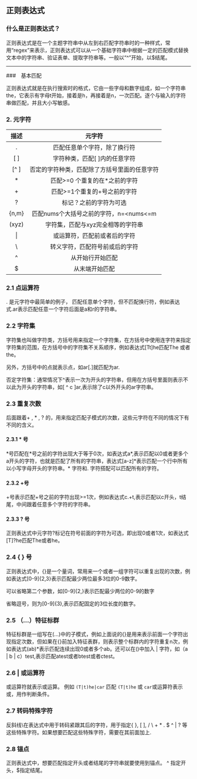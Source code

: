 ## 正则表达式

### 什么是正则表达式？

正则表达式是在一个主题字符串中从左到右匹配字符串时的一种样式，常用“regex”来表示，正则表达式可以从一个基础字符串中根据一定的匹配模式替换文本中的字符串、验证表单、提取字符串等。一般以“^”开始，以$结尾。

---

###　基本匹配

正则表达式就是在执行搜索时的格式，它由一些字母和数字组成，如一个字符串the，它表示有字母t开始，接着是h，再接着是n，一次匹配。逐个与输入的字符串做匹配，并且大小写敏感。

### 2. 元字符 

| 描述  |                    元字符                    |
| :---: | :------------------------------------------: |
|   .   |         匹配任意单个字符，除了换行符         |
|  [ ]  |        字符种类，匹配[ ]内的任意字符         |
| [^ ]  | 否定的字符种类，匹配除了方括号里面的任意字符 |
|   *   |        匹配>=0 个重复的在*之前的字符         |
|   +   |         匹配>=1个重复的+号之前的字符         |
|   ?   |            标记？之前的字符为可选            |
| {n,m} |    匹配nums个大括号之前的字符，n=<nums<=m    |
| (xyz) |      字符集，匹配与xyz完全相等的字符串       |
|  \|   |         或运算符，匹配前或者后的字符         |
|   \   |        转义字符，匹配符号前或后的字符        |
|   ^   |               从开始行开始匹配               |
|   $   |                从末端开始匹配                |

### 2.1 点运算符

. 是元字符中最简单的例子， 匹配任意单个字符，但不匹配换行符，例如表达式.ar表示匹配任意一个字符后面是a和r的字符串。

### 2.2 字符集

字符集也叫做字符类，方括号用来指定一个字符集，在方括号中使用连字符来指定字符集的范围，在方括号中的字符集不关系顺序，例如表达式[Tt]he匹配The 或者 the。

另外，方括号中的点就表示点，如ar[.]就匹配为ar.

否定字符集：通常情况下^表示一次为开头的字符串，但用在方括号里面则表示不以此为开头的字符串，如[ ^ c ]ar,表示除了c以外开头的ar字符串。

### 2.3 重复次数

后面跟着+ , * , ? 的，用来指定匹配子模式的次数，这些元字符在不同的情况下有不同的含义。

#### 2.3.1 * 号

\*号匹配在\*号之前的字符出现大于等于0次，如表达式a\*,表示匹配以0或者更多个a开头的字符，也就是匹配了所有的字符串，表达式[a-z]*表示匹配一个行中所有以小写字母开头的字符串。\* 字符和. 字符搭配可以匹配所有的字符。

#### 2.3.2 +号

+号表示匹配+号之前的字符出现>=1次，例如表达式c.+t,表示匹配以c开头，t结尾，中间跟着任意多个字符的字符串。

#### 2.3.3 ? 号

正则表达式中元字符?标记在符号前面的字符为可选，即出现0或者1次，如表达式[T]?he匹配The或者he。

### 2.4 { } 号

正则表达式中，{}是一个量词，常用来一个或者一组字符可以重复出现的次数，例如表达式[0-9]{2,3}表示匹配最少两位最多3位的0-9数字。

可以省略第二个参数，如[0-9]{2,}表示匹配最少两位的0-9的数字

省略逗号，则为[0-9]{3},表示匹配固定的3位长度的数字。

### 2.5 （...）特征标群

特征标群是一组写在(...)中的子模式，例如上面说的{}是用来表示前面一个字符出现指定次数，但如果在{}前加入特征表群，则表示整个标群内的字符重复n次，例如表达式(ab)*表示匹配连续出现0或者多个ab。还可以在()中加入 | 字符，如（a | b | c）test,表示匹配atest或者btest或者ctest。

### 2.6 | 或运算符

或运算符就表示或运算。 例如 `(T|t)he|car` 匹配 `(T|t)he` 或 `car`或运算符表示或，用作判断条件。

### 2.7 转码特殊字符

反斜线\在表达式中用于转码紧跟其后的字符，用于指定{ }, [ ], / \ + * . $ ^ | ? 等这些特殊字符。如果想要匹配这些特殊字符，需要在其前面加上\.

### 2.8 锚点

正则表达式中，想要匹配指定开头或者结尾的字符串就要使用到锚点。 ^ 指定开头，$指定结尾。